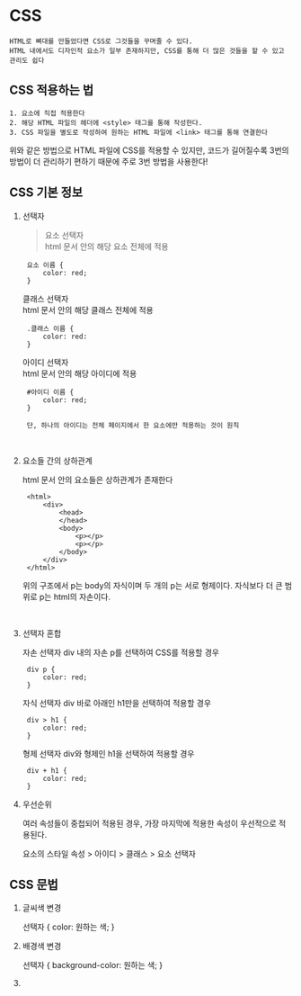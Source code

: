 # CSS

    HTML로 뼈대를 만들었다면 CSS로 그것들을 꾸며줄 수 있다.
    HTML 내에서도 디자인적 요소가 일부 존재하지만, CSS를 통해 더 많은 것들을 할 수 있고 관리도 쉽다

## CSS 적용하는 법

    1. 요소에 직접 적용한다
    2. 해당 HTML 파일의 헤더에 <style> 태그를 통해 작성한다.
    3. CSS 파일을 별도로 작성하여 원하는 HTML 파일에 <link> 태그를 통해 연결한다

위와 같은 방법으로 HTML 파일에 CSS를 적용할 수 있지만, 코드가 길어질수록 3번의 방법이 더 관리하기 편하기 때문에 주로 3번 방법을 사용한다!

## CSS 기본 정보

1. 선택자

    >요소 선택자<br>
        html 문서 안의 해당 요소 전체에 적용

        요소 이름 {
            color: red;
        }

    클래스 선택자<br>
        html 문서 안의 해당 클래스 전체에 적용

        .클래스 이름 {
            color: red:
        }

    아이디 선택자<br>
        html 문서 안의 해당 아이디에 적용

        #아이디 이름 {
            color: red;
        }

        단, 하나의 아이디는 전체 페이지에서 한 요소에만 적용하는 것이 원칙
<br>

2. 요소들 간의 상하관계

    html 문서 안의 요소들은 상하관계가 존재한다

        <html>
            <div>
                <head>
                </head>
                <body>
                    <p></p>
                    <p></p>
                </body>
            </div>
        </html>

    
    위의 구조에서 p는 body의 자식이며 두 개의 p는 서로 형제이다.
    자식보다 더 큰 범위로 p는 html의 자손이다.
<br>

3. 선택자 혼합

    자손 선택자
        div 내의 자손 p를 선택하여 CSS를 적용할 경우

        div p {
            color: red;
        }

    자식 선택자
        div 바로 아래인 h1만을 선택하여 적용할 경우

        div > h1 {
            color: red;
        }

    형제 선택자
        div와 형제인 h1을 선택하여 적용할 경우

        div + h1 {
            color: red;
        }

4. 우선순위

    여러 속성들이 중첩되어 적용된 경우, 가장 마지막에 적용한 속성이 우선적으로 적용된다.

    요소의 스타일 속성 > 아이디 > 클래스 > 요소 선택자


## CSS 문법

1. 글씨색 변경

    선택자 {
        color: 원하는 색;
    }

2. 배경색 변경

    선택자 {
        background-color: 원하는 색;
    }

3. 